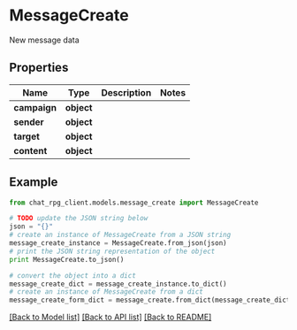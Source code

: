 # MessageCreate

New message data

## Properties
Name | Type | Description | Notes
------------ | ------------- | ------------- | -------------
**campaign** | **object** |  | 
**sender** | **object** |  | 
**target** | **object** |  | 
**content** | **object** |  | 

## Example

```python
from chat_rpg_client.models.message_create import MessageCreate

# TODO update the JSON string below
json = "{}"
# create an instance of MessageCreate from a JSON string
message_create_instance = MessageCreate.from_json(json)
# print the JSON string representation of the object
print MessageCreate.to_json()

# convert the object into a dict
message_create_dict = message_create_instance.to_dict()
# create an instance of MessageCreate from a dict
message_create_form_dict = message_create.from_dict(message_create_dict)
```
[[Back to Model list]](../README.md#documentation-for-models) [[Back to API list]](../README.md#documentation-for-api-endpoints) [[Back to README]](../README.md)


